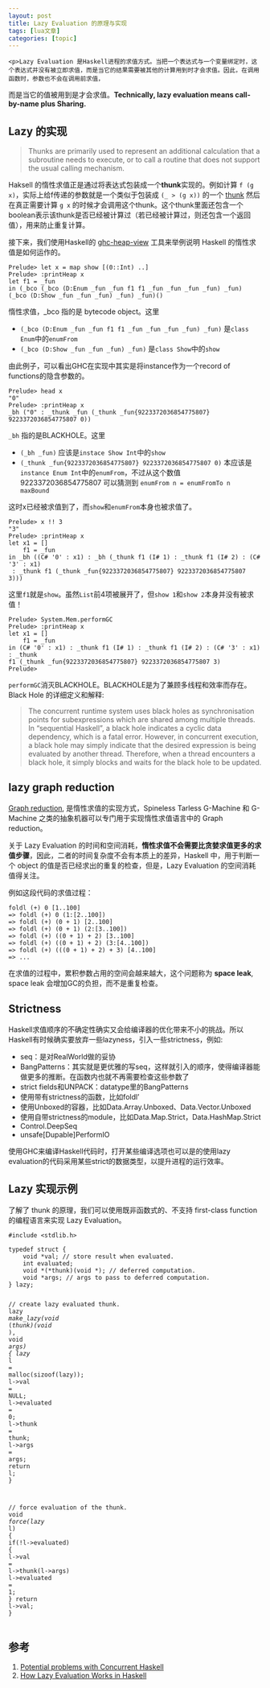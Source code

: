```yaml
---
layout: post
title: Lazy Evaluation 的原理与实现 
tags: [lua文章]
categories: [topic]
---
```


    <p>Lazy Evaluation 是Haskell进程的求值方式。当把一个表达式与一个变量绑定时，这个表达式并没有被立即求值，而是当它的结果需要被其他的计算用到时才会求值。因此，在调用函数时，参数也不会在调用前求值，
而是当它的值被用到是才会求值。<strong>Technically, lazy evaluation means call-by-name plus Sharing.</strong></p>



<h2 id="lazy-的实现">Lazy 的实现</h2>

<blockquote>
  <p>Thunks are primarily used to represent an additional calculation that a subroutine needs to execute, or to call a routine that does not support the usual calling mechanism.</p>
</blockquote>

<p>Haksell 的惰性求值正是通过将表达式包装成一个<strong>thunk</strong>实现的。例如计算 <code class="highlighter-rouge">f (g x)</code>，实际上给f传递的参数就是一个类似于包装成 <code class="highlighter-rouge">(_ &gt; (g x))</code> 的一个 <a href="https://en.wikipedia.org/wiki/Thunk">thunk</a> 然后在真正需要计算 <code class="highlighter-rouge">g x</code>
的时候才会调用这个thunk。这个thunk里面还包含一个boolean表示该thunk是否已经被计算过（若已经被计算过，则还包含一个返回值），用来防止重复计算。</p>

<p>接下来，我们使用Haskell的 <a href="http://hackage.haskell.org/package/ghc-heap-view">ghc-heap-view</a> 工具来举例说明 Haskell 的惰性求值是如何运作的。</p>

<div class="highlighter-rouge"><div class="highlight"><pre class="highlight"><code>Prelude&gt; let x = map show [(0::Int) ..]
Prelude&gt; :printHeap x
let f1 = _fun
in (_bco (_bco (D:Enum _fun _fun f1 f1 _fun _fun _fun _fun) _fun)
(_bco (D:Show _fun _fun _fun) _fun) _fun)()
</code></pre></div></div>

<p>惰性求值，_bco 指的是 bytecode object。这里</p>

<ul>
  <li><code class="highlighter-rouge">(_bco (D:Enum _fun _fun f1 f1 _fun _fun _fun _fun) _fun)</code> 是<code class="highlighter-rouge">class Enum</code>中的<code class="highlighter-rouge">enumFrom</code></li>
  <li><code class="highlighter-rouge">(_bco (D:Show _fun _fun _fun) _fun)</code> 是<code class="highlighter-rouge">class Show</code>中的<code class="highlighter-rouge">show</code></li>
</ul>

<p>由此例子，可以看出GHC在实现中其实是将instance作为一个record of functions的隐含参数的。</p>

<div class="highlighter-rouge"><div class="highlight"><pre class="highlight"><code>Prelude&gt; head x
"0"
Prelude&gt; :printHeap x
_bh ("0" : _thunk _fun (_thunk _fun{9223372036854775807} 9223372036854775807 0))
</code></pre></div></div>

<p><code class="highlighter-rouge">_bh</code> 指的是BLACKHOLE。这里</p>

<ul>
  <li><code class="highlighter-rouge">(_bh _fun)</code> 应该是<code class="highlighter-rouge">instace Show Int</code>中的<code class="highlighter-rouge">show</code></li>
  <li><code class="highlighter-rouge">(_thunk _fun{9223372036854775807} 9223372036854775807 0)</code> 本应该是<code class="highlighter-rouge">instance Enum Int</code>中的<code class="highlighter-rouge">enumFrom</code>，不过从这个数值 9223372036854775807 可以猜测到 <code class="highlighter-rouge">enumFrom n = enumFromTo n maxBound</code></li>
</ul>

<p>这时x已经被求值到了，而<code class="highlighter-rouge">show</code>和<code class="highlighter-rouge">enumFrom</code>本身也被求值了。</p>

<div class="highlighter-rouge"><div class="highlight"><pre class="highlight"><code>Prelude&gt; x !! 3
"3"
Prelude&gt; :printHeap x
let x1 = []
    f1 = _fun
in _bh ((C# '0' : x1) : _bh (_thunk f1 (I# 1) : _thunk f1 (I# 2) : (C# '3' : x1)
 : _thunk f1 (_thunk _fun{9223372036854775807} 9223372036854775807 3)))
</code></pre></div></div>

<p>这里<code class="highlighter-rouge">f1</code>就是<code class="highlighter-rouge">show</code>。虽然<code class="highlighter-rouge">List</code>前4项被展开了，但<code class="highlighter-rouge">show 1</code>和<code class="highlighter-rouge">show 2</code>本身并没有被求值！</p>

<div class="highlighter-rouge"><div class="highlight"><pre class="highlight"><code>Prelude&gt; System.Mem.performGC
Prelude&gt; :printHeap x
let x1 = []
    f1 = _fun
in (C# '0' : x1) : _thunk f1 (I# 1) : _thunk f1 (I# 2) : (C# '3' : x1) : _thunk
f1 (_thunk _fun{9223372036854775807} 9223372036854775807 3)
Prelude&gt;
</code></pre></div></div>

<p><code class="highlighter-rouge">performGC</code>消灭BLACKHOLE。BLACKHOLE是为了兼顾多线程和效率而存在。Black Hole 的详细定义和解释:</p>

<blockquote>
  <p>The concurrent runtime system uses black holes as synchronisation points for subexpressions which are shared among multiple threads. In “sequential Haskell”, a black hole indicates a cyclic data dependency, which is a fatal error. However, in concurrent execution, a black hole may simply indicate that the desired expression is being evaluated by another thread. Therefore, when a thread encounters a black hole, it simply blocks and waits for the black hole to be updated.</p>
</blockquote>



<h2 id="lazy-graph-reduction">lazy graph reduction</h2>

<p><a href="https://en.wikipedia.org/wiki/Graph_reduction">Graph reduction</a>, 是惰性求值的实现方式，Spineless Tarless G-Machine 和 G-Machine 之类的抽象机器可以专门用于实现惰性求值语言中的 Graph reduction。</p>

<p>关于 Lazy Evaluation 的时间和空间消耗，<strong>惰性求值不会需要比贪婪求值更多的求值步骤</strong>，因此，二者的时间复杂度不会有本质上的差异，Haskell 中，用于判断一个 object 的值是否已经求出的重复的检查，但是，Lazy Evaluation 的空间消耗值得关注。</p>

<p>例如这段代码的求值过程：</p>

<div class="language-haskell highlighter-rouge"><div class="highlight"><pre class="highlight"><code><span class="n">foldl</span> <span class="p">(</span><span class="o">+</span><span class="p">)</span> <span class="mi">0</span> <span class="p">[</span><span class="mi">1</span><span class="o">..</span><span class="mi">100</span><span class="p">]</span>
<span class="o">=&gt;</span> <span class="n">foldl</span> <span class="p">(</span><span class="o">+</span><span class="p">)</span> <span class="mi">0</span> <span class="p">(</span><span class="mi">1</span><span class="o">:</span><span class="p">[</span><span class="mi">2</span><span class="o">..</span><span class="mi">100</span><span class="p">])</span>
<span class="o">=&gt;</span> <span class="n">foldl</span> <span class="p">(</span><span class="o">+</span><span class="p">)</span> <span class="p">(</span><span class="mi">0</span> <span class="o">+</span> <span class="mi">1</span><span class="p">)</span> <span class="p">[</span><span class="mi">2</span><span class="o">..</span><span class="mi">100</span><span class="p">]</span>
<span class="o">=&gt;</span> <span class="n">foldl</span> <span class="p">(</span><span class="o">+</span><span class="p">)</span> <span class="p">(</span><span class="mi">0</span> <span class="o">+</span> <span class="mi">1</span><span class="p">)</span> <span class="p">(</span><span class="mi">2</span><span class="o">:</span><span class="p">[</span><span class="mi">3</span><span class="o">..</span><span class="mi">100</span><span class="p">])</span>
<span class="o">=&gt;</span> <span class="n">foldl</span> <span class="p">(</span><span class="o">+</span><span class="p">)</span> <span class="p">((</span><span class="mi">0</span> <span class="o">+</span> <span class="mi">1</span><span class="p">)</span> <span class="o">+</span> <span class="mi">2</span><span class="p">)</span> <span class="p">[</span><span class="mi">3</span><span class="o">..</span><span class="mi">100</span><span class="p">]</span>
<span class="o">=&gt;</span> <span class="n">foldl</span> <span class="p">(</span><span class="o">+</span><span class="p">)</span> <span class="p">((</span><span class="mi">0</span> <span class="o">+</span> <span class="mi">1</span><span class="p">)</span> <span class="o">+</span> <span class="mi">2</span><span class="p">)</span> <span class="p">(</span><span class="mi">3</span><span class="o">:</span><span class="p">[</span><span class="mi">4</span><span class="o">..</span><span class="mi">100</span><span class="p">])</span>
<span class="o">=&gt;</span> <span class="n">foldl</span> <span class="p">(</span><span class="o">+</span><span class="p">)</span> <span class="p">(((</span><span class="mi">0</span> <span class="o">+</span> <span class="mi">1</span><span class="p">)</span> <span class="o">+</span> <span class="mi">2</span><span class="p">)</span> <span class="o">+</span> <span class="mi">3</span><span class="p">)</span> <span class="p">[</span><span class="mi">4</span><span class="o">..</span><span class="mi">100</span><span class="p">]</span>
<span class="o">=&gt;</span> <span class="o">...</span>
</code></pre></div></div>

<p>在求值的过程中，累积参数占用的空间会越来越大，这个问题称为 <strong>space leak</strong>, space leak 会增加GC的负担，而不是重复检查。</p>

<h2 id="strictness">Strictness</h2>

<p>Haskell求值顺序的不确定性确实又会给编译器的优化带来不小的挑战。所以Haskell有时候确实要放弃一些lazyness，引入一些strictness，例如:</p>

<ul>
  <li>seq：是对RealWorld做的妥协</li>
  <li>BangPatterns：其实就是更优雅的写seq，这样就引入的顺序，使得编译器能做更多的推断。在函数内也就不再需要检查这些参数了</li>
  <li>strict fields和UNPACK：datatype里的BangPatterns</li>
  <li>使用带有strictness的函数，比如foldl’</li>
  <li>使用Unboxed的容器，比如Data.Array.Unboxed、Data.Vector.Unboxed</li>
  <li>使用自带strictness的module，比如Data.Map.Strict，Data.HashMap.Strict</li>
  <li>Control.DeepSeq</li>
  <li>unsafe[Dupable]PerformIO</li>
</ul>

<p>使用GHC来编译Haskell代码时，打开某些编译选项也可以是的使用lazy evaluation的代码采用某些strict的数据类型，以提升进程的运行效率。</p>

<h2 id="lazy-实现示例">Lazy 实现示例</h2>

<p>了解了 thunk 的原理，我们可以使用既非函数式的、不支持 first-class function 的编程语言来实现 Lazy Evaluation。</p>

<div class="language-c highlighter-rouge"><div class="highlight"><pre class="highlight"><code><span class="cp">#include &lt;stdlib.h&gt;
</span>
<span class="k">typedef</span> <span class="k">struct</span> <span class="p">{</span>
    <span class="kt">void</span> <span class="o">*</span><span class="n">val</span><span class="p">;</span> <span class="c1">// store result when evaluated.
</span>    <span class="kt">int</span> <span class="n">evaluated</span><span class="p">;</span>
    <span class="kt">void</span> <span class="o">*</span><span class="p">(</span><span class="o">*</span><span class="n">thunk</span><span class="p">)(</span><span class="kt">void</span> <span class="o">*</span><span class="p">);</span> <span class="c1">// deferred computation.
</span>    <span class="kt">void</span> <span class="o">*</span><span class="n">args</span><span class="p">;</span> <span class="c1">// args to pass to deferred computation.
</span><span class="p">}</span> <span class="n">lazy</span><span class="p">;</span>

<span class="c1">// create lazy evaluated thunk.
</span><span class="n">lazy</span> <span class="o">*</span><span class="nf">make_lazy</span><span class="p">(</span><span class="kt">void</span> <span class="o">*</span><span class="p">(</span><span class="o">*</span><span class="n">thunk</span><span class="p">)(</span><span class="kt">void</span> <span class="o">*</span><span class="p">),</span> <span class="kt">void</span> <span class="o">*</span><span class="n">args</span><span class="p">)</span> <span class="p">{</span>
    <span class="n">lazy</span> <span class="o">*</span><span class="n">l</span> <span class="o">=</span> <span class="n">malloc</span><span class="p">(</span><span class="n">sizoof</span><span class="p">(</span><span class="n">lazy</span><span class="p">));</span>
    <span class="n">l</span><span class="o">-&gt;</span><span class="n">val</span> <span class="o">=</span> <span class="nb">NULL</span><span class="p">;</span>
    <span class="n">l</span><span class="o">-&gt;</span><span class="n">evaluated</span> <span class="o">=</span> <span class="mi">0</span><span class="p">;</span>
    <span class="n">l</span><span class="o">-&gt;</span><span class="n">thunk</span> <span class="o">=</span> <span class="n">thunk</span><span class="p">;</span>
    <span class="n">l</span><span class="o">-&gt;</span><span class="n">args</span> <span class="o">=</span> <span class="n">args</span><span class="p">;</span>
    <span class="k">return</span> <span class="n">l</span><span class="p">;</span>
<span class="p">}</span>

<span class="c1">// force evaluation of the thunk.
</span><span class="kt">void</span> <span class="o">*</span><span class="nf">force</span><span class="p">(</span><span class="n">lazy</span> <span class="o">*</span><span class="n">l</span><span class="p">)</span> <span class="p">{</span>
    <span class="k">if</span><span class="p">(</span><span class="o">!</span><span class="n">l</span><span class="o">-&gt;</span><span class="n">evaluated</span><span class="p">)</span> <span class="p">{</span>
        <span class="n">l</span><span class="o">-&gt;</span><span class="n">val</span> <span class="o">=</span> <span class="n">l</span><span class="o">-&gt;</span><span class="n">thunk</span><span class="p">(</span><span class="n">l</span><span class="o">-&gt;</span><span class="n">args</span><span class="p">)</span>
        <span class="n">l</span><span class="o">-&gt;</span><span class="n">evaluated</span> <span class="o">=</span> <span class="mi">1</span><span class="p">;</span>
    <span class="p">}</span>
    <span class="k">return</span> <span class="n">l</span><span class="o">-&gt;</span><span class="n">val</span><span class="p">;</span>
<span class="p">}</span>
</code></pre></div></div>

<h2 id="参考">参考</h2>

<ol>
  <li><a href="https://downloads.haskell.org/~ghc/0.29/docs/users_guide/user_86.html">Potential problems with Concurrent Haskell</a></li>
  <li><a href="https://hackhands.com/lazy-evaluation-works-haskell/">How Lazy Evaluation Works in Haskell</a></li>
</ol>